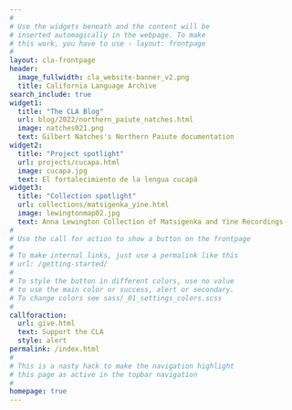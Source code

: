 ```yaml
---
#
# Use the widgets beneath and the content will be
# inserted automagically in the webpage. To make
# this work, you have to use › layout: frontpage
#
layout: cla-frontpage
header:
  image_fullwidth: cla_website-banner_v2.png
  title: California Language Archive
search_include: true
widget1:
  title: "The CLA Blog"
  url: blog/2022/northern_paiute_natches.html
  image: natches021.png
  text: Gilbert Natches's Northern Paiute documentation
widget2:
  title: "Project spotlight"
  url: projects/cucapa.html
  image: cucapa.jpg
  text: El fortalecimiento de la lengua cucapá
widget3:
  title: "Collection spotlight"
  url: collections/matsigenka_yine.html
  image: lewingtonmap02.jpg
  text: Anna Lewington Collection of Matsigenka and Yine Recordings
#
# Use the call for action to show a button on the frontpage
#
# To make internal links, just use a permalink like this
# url: /getting-started/
#
# To style the button in different colors, use no value
# to use the main color or success, alert or secondary.
# To change colors see sass/_01_settings_colors.scss
#
callforaction:
  url: give.html
  text: Support the CLA
  style: alert
permalink: /index.html
#
# This is a nasty hack to make the navigation highlight
# this page as active in the topbar navigation
#
homepage: true
---
```


